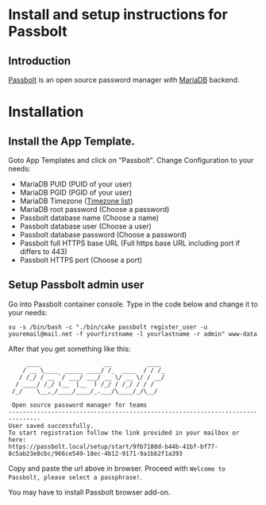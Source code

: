 # Install and setup instructions for Passbolt

## Introduction

[Passbolt](https://www.passbolt.com) is an open source password manager with [MariaDB](https://mariadb.com) backend. 

# Installation

## Install the App Template.

Goto App Templates and click on "Passbolt". Change Configuration to your needs:
- MariaDB PUID (PUID of your user)
- MariaDB PGID (PGID of your user)
- MariaDB Timezone ([Timezone list](https://en.wikipedia.org/wiki/List_of_tz_database_time_zones))
- MariaDB root password (Choose a password)
- Passbolt database name (Choose a name)
- Passbolt database user (Choose a user)
- Passbolt database password (Choose a password)
- Passbolt full HTTPS base URL (Full https base URL including port if differs to 443)
- Passbolt HTTPS port (Choose a port)

## Setup Passbolt admin user

Go into Passbolt container console.
Type in the code below and change it to your needs:
```
su -s /bin/bash -c "./bin/cake passbolt register_user -u youremail@mail.net -f yourfirstname -l yourlastname -r admin" www-data
```
After that you get something like this:
```
     ____                  __          ____  
    / __ \____  _____ ____/ /_  ____  / / /_ 
   / /_/ / __ `/ ___/ ___/ __ \/ __ \/ / __/ 
  / ____/ /_/ (__  |__  ) /_/ / /_/ / / /    
 /_/    \__,_/____/____/_.___/\____/_/\__/   

 Open source password manager for teams
-------------------------------------------------------------------------------
User saved successfully.
To start registration follow the link provided in your mailbox or here: 
https://passbolt.local/setup/start/9fb7180d-b44b-41bf-bf77-8c5ab23e8cbc/966ce549-18ec-4b12-9171-9a1bb2f1a393
```
Copy and paste the url above in browser. Proceed with `Welcome to Passbolt, please select a passphrase!`.

You may have to install Passbolt browser add-on.
